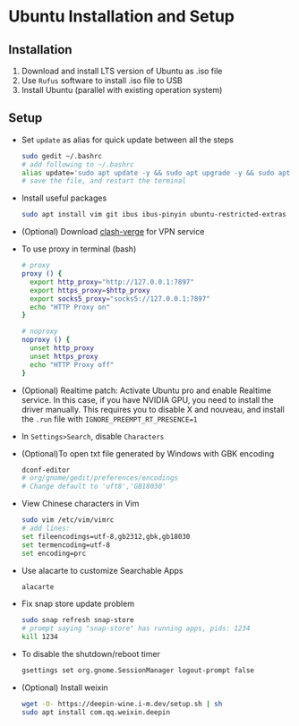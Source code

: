# Ubuntu Installation and Setup

## Installation

1. Download and install LTS version of Ubuntu as .iso file
2. Use `Rufus` software to install .iso file to USB
3. Install Ubuntu (parallel with existing operation system)

## Setup

* Set `update` as alias for quick update between all the steps

  ```bash
  sudo gedit ~/.bashrc
  # add following to ~/.bashrc
  alias update='sudo apt update -y && sudo apt upgrade -y && sudo apt autoremove -y'
  # save the file, and restart the terminal
  ```
* Install useful packages

  ```bash
  sudo apt install vim git ibus ibus-pinyin ubuntu-restricted-extras libfuse2 dconf-editor gh alacarte -y
  ```
* (Optional) Download [clash-verge](https://github.com/clash-verge-rev/clash-verge-rev/releases) for VPN service
* To use proxy in terminal (bash)

  ```bash
  # proxy
  proxy () {
    export http_proxy="http://127.0.0.1:7897"
    export https_proxy=$http_proxy
    export socks5_proxy="socks5://127.0.0.1:7897"
    echo "HTTP Proxy on"
  }

  # noproxy
  noproxy () {
    unset http_proxy
    unset https_proxy
    echo "HTTP Proxy off"
  }

  ```

* (Optional) Realtime patch: Activate Ubuntu pro and enable Realtime service. In this case, if you have NVIDIA GPU, you need to install the driver manually. This requires you to disable X and nouveau, and install the `.run` file with `IGNORE_PREEMPT_RT_PRESENCE=1`
* In `Settings>Search`, disable `Characters`
* (Optional)To open txt file generated by Windows with GBK encoding

  ```bash
  dconf-editor
  # org/gnome/gedit/preferences/encodings
  # Change default to 'uft8','GB18030'
  ```
* View Chinese characters in Vim

  ```bash
  sudo vim /etc/vim/vimrc
  # add lines:
  set fileencodings=utf-8,gb2312,gbk,gb18030
  set termencoding=utf-8
  set encoding=prc
  ```
* Use alacarte to customize Searchable Apps

  ```bash
  alacarte
  ```
* Fix snap store update problem

  ```bash
  sudo snap refresh snap-store
  # prompt saying "snap-store" has running apps, pids: 1234
  kill 1234
  ```
* To disable the shutdown/reboot timer

  ```bash
  gsettings set org.gnome.SessionManager logout-prompt false
  ```
* (Optional) Install weixin

  ```bash
  wget -O- https://deepin-wine.i-m.dev/setup.sh | sh
  sudo apt install com.qq.weixin.deepin
  ```
